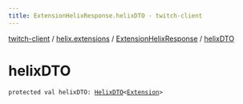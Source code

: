 ```yaml
---
title: ExtensionHelixResponse.helixDTO - twitch-client
---
```


[twitch-client](../../index.html) / [helix.extensions](../index.html) / [ExtensionHelixResponse](index.html) / [helixDTO](./helix-d-t-o.html)

# helixDTO

`protected val helixDTO: `[`HelixDTO`](../../helix.http.model/-helix-d-t-o/index.html)`<`[`Extension`](../../helix.extensions.model/-extension/index.html)`>`